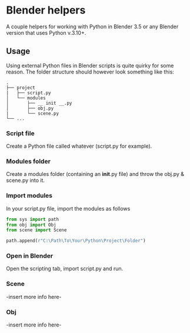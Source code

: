 # Blender helpers

A couple helpers for working with Python in Blender 3.5 or any Blender version that uses Python v.3.10+.

## Usage

Using external Python files in Blender scripts is quite quirky for some reason. The folder structure should however look something like this:

```
.
├── project
|   ├── script.py
│   └── modules
│       ├── __ init __.py
│       ├── obj.py
|       └── scene.py
└── ...
```

### Script file

Create a Python file called whatever (script.py for example).

### Modules folder

Create a modules folder (containing an **init**.py file) and throw the obj.py & scene.py into it.

### Import modules

In your script.py file, import the modules as follows

```python
from sys import path
from obj import Obj
from scene import Scene

path.append(r"C:\Path\To\Your\Python\Project\Folder")
```

### Open in Blender

Open the scripting tab, import script.py and run.

### Scene

-insert more info here-

### Obj

-insert more info here-

